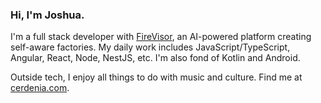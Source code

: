 ### Hi, I'm Joshua.

I'm a full stack developer with [FireVisor](https://firevisor.com/), an AI-powered platform creating self-aware factories. My daily work includes JavaScript/TypeScript, Angular, React, Node, NestJS, etc. I'm also fond of Kotlin and Android.

Outside tech, I enjoy all things to do with music and culture. Find me at [cerdenia.com](https://cerdenia.com).

<!--
**joshuacerdenia/joshuacerdenia** is a ✨ _special_ ✨ repository because its `README.md` (this file) appears on your GitHub profile.

Here are some ideas to get you started:

- 🔭 I’m currently working on ...
- 🌱 I’m currently learning ...
- 👯 I’m looking to collaborate on ...
- 🤔 I’m looking for help with ...
- 💬 Ask me about ...
- 📫 How to reach me: ...
- 😄 Pronouns: ...
- ⚡ Fun fact: ...
-->

